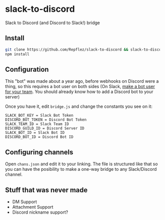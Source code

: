 # slack-to-discord
Slack to Discord (and Discord to Slack!) bridge

## Install
```sh
git clone https://github.com/Repflez/slack-to-discord && slack-to-discord
npm install
```

## Configuration
This "bot" was made about a year ago, before webhooks on Discord were a thing, so this requires a bot user on both sides (On Slack, [make a bot user for your team](https://my.slack.com/services/new/bot). You should already know how to add a Discord bot to your server)

Once you have it, edit `bridge.js` and change the constants you see on it:
```
SLACK_BOT_KEY = Slack Bot Token
DISCORD_BOT_TOKEN = Discord Bot Token
SLACK_TEAM_ID = Slack Team ID
DISCORD_GUILD_ID = Discord Server ID
SLACK_BOT_ID = Slack Bot ID
DISCORD_BOT_ID = Discord Bot ID
```

## Configuring channels
Open `chans.json` and edit it to your linking. The file is structured like that so you can have the posibility to make a one-way bridge to any Slack/Discord channel.

## Stuff that was never made
- DM Support
- Attachment Support
- Discord nickname support?
